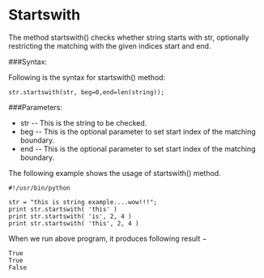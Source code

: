 # Startswith

The method startswith() checks whether string starts with str, optionally restricting the matching with the given indices start and end.

###Syntax:

Following is the syntax for startswith() method:

```
str.startswith(str, beg=0,end=len(string));
```

###Parameters:

* str -- This is the string to be checked.
* beg -- This is the optional parameter to set start index of the matching boundary.
* end -- This is the optional parameter to set start index of the matching boundary.

The following example shows the usage of startswith() method.

```
#!/usr/bin/python

str = "this is string example....wow!!!";
print str.startswith( 'this' )
print str.startswith( 'is', 2, 4 )
print str.startswith( 'this', 2, 4 )
```
When we run above program, it produces following result −
```
True
True
False
```